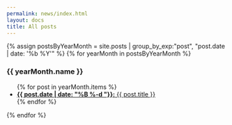 ```yaml
---
permalink: news/index.html
layout: docs
title: All posts
---
```


{% assign postsByYearMonth = site.posts | group_by_exp:"post", "post.date | date: '%b %Y'"  %}
{% for yearMonth in postsByYearMonth %}
<h3>{{ yearMonth.name }}</h3>
<ul>
  {% for post in yearMonth.items %}
    <li><a href="{{ post.url }}"><strong>{{ post.date | date: "%B %-d "}}:</strong> {{ post.title }}</a></li>
  {% endfor %}
</ul>
{% endfor %}
